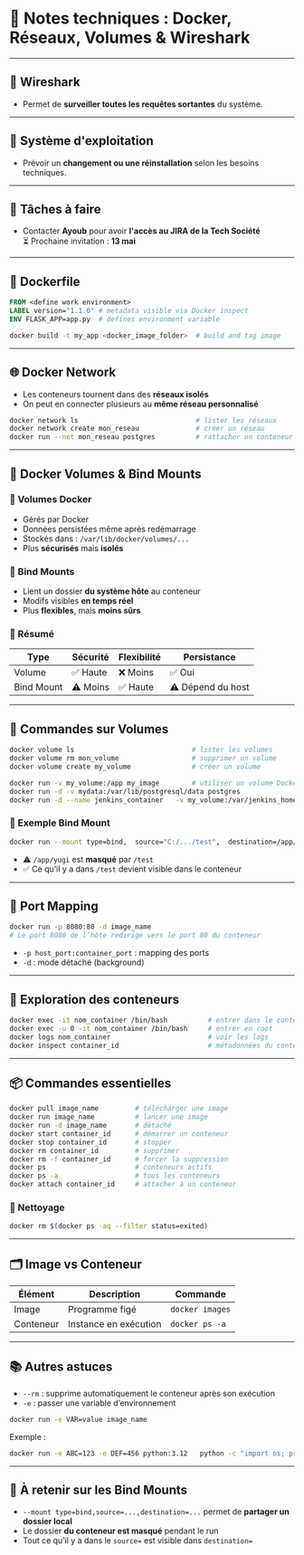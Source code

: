 
# 📘 Notes techniques : Docker, Réseaux, Volumes & Wireshark

---

## 📡 Wireshark

- Permet de **surveiller toutes les requêtes sortantes** du système.

---

## 🔄 Système d'exploitation

- Prévoir un **changement ou une réinstallation** selon les besoins techniques.

---

## 📅 Tâches à faire

- Contacter **Ayoub** pour avoir **l'accès au JIRA de la Tech Société**  
  ⏳ Prochaine invitation : **13 mai**

---

## 🐳 Dockerfile

```Dockerfile
FROM <define work environment>
LABEL version="1.1.0" # metadata visible via Docker inspect
ENV FLASK_APP=app.py  # defines environment variable
```

```bash
docker build -t my_app <docker_image_folder>  # build and tag image
```

---

## 🌐 Docker Network

- Les conteneurs tournent dans des **réseaux isolés**
- On peut en connecter plusieurs au **même réseau personnalisé**

```bash
docker network ls                             # lister les réseaux
docker network create mon_reseau              # créer un réseau
docker run --net mon_reseau postgres          # rattacher un conteneur à ce réseau
```

---

## 💾 Docker Volumes & Bind Mounts

### 🔸 Volumes Docker

- Gérés par Docker
- Données persistées même après redémarrage
- Stockés dans : `/var/lib/docker/volumes/...`
- Plus **sécurisés** mais **isolés**

### 🔸 Bind Mounts

- Lient un dossier **du système hôte** au conteneur
- Modifs visibles **en temps réel**
- Plus **flexibles**, mais **moins sûrs**

### 📌 Résumé

| Type         | Sécurité | Flexibilité | Persistance |
|--------------|----------|-------------|-------------|
| Volume       | ✅ Haute | ❌ Moins    | ✅ Oui      |
| Bind Mount   | ⚠️ Moins | ✅ Haute    | ⚠️ Dépend du host |

---

## 🧪 Commandes sur Volumes

```bash
docker volume ls                             # lister les volumes
docker volume rm mon_volume                  # supprimer un volume
docker volume create my_volume               # créer un volume

docker run -v my_volume:/app my_image        # utiliser un volume Docker
docker run -d -v mydata:/var/lib/postgresql/data postgres
docker run -d --name jenkins_container   -v my_volume:/var/jenkins_home jenkins/jenkins:lts-jdk17
```

### 🧪 Exemple Bind Mount

```bash
docker run --mount type=bind,  source="C:/.../test",  destination=/app/yugi my_image
```

- ⚠️ `/app/yugi` est **masqué** par `/test`
- ✅ Ce qu’il y a dans `/test` devient visible dans le conteneur

---

## 🔌 Port Mapping

```bash
docker run -p 8080:80 -d image_name
# Le port 8080 de l’hôte redirige vers le port 80 du conteneur
```

- `-p host_port:container_port` : mapping des ports
- `-d` : mode détaché (background)

---

## 🧭 Exploration des conteneurs

```bash
docker exec -it nom_container /bin/bash          # entrer dans le conteneur
docker exec -u 0 -it nom_container /bin/bash     # entrer en root
docker logs nom_container                        # voir les logs
docker inspect container_id                      # métadonnées du conteneur
```

---

## 📦 Commandes essentielles

```bash
docker pull image_name         # télécharger une image
docker run image_name          # lancer une image
docker run -d image_name       # détaché
docker start container_id      # démarrer un conteneur
docker stop container_id       # stopper
docker rm container_id         # supprimer
docker rm -f container_id      # forcer la suppression
docker ps                      # conteneurs actifs
docker ps -a                   # tous les conteneurs
docker attach container_id     # attacher à un conteneur
```

### 🧹 Nettoyage

```bash
docker rm $(docker ps -aq --filter status=exited)
```

---

## 🗂️ Image vs Conteneur

| Élément     | Description                          | Commande         |
|-------------|--------------------------------------|------------------|
| Image       | Programme figé                       | `docker images`  |
| Conteneur   | Instance en exécution                | `docker ps -a`   |

---

## 📚 Autres astuces

- `--rm` : supprime automatiquement le conteneur après son exécution
- `-e` : passer une variable d’environnement

```bash
docker run -e VAR=value image_name
```

Exemple :

```bash
docker run -e ABC=123 -e DEF=456 python:3.12   python -c "import os; print(os.environ)"
```

---

## 🧠 À retenir sur les Bind Mounts

- `--mount type=bind,source=...,destination=...` permet de **partager un dossier local**
- Le dossier **du conteneur est masqué** pendant le run
- Tout ce qu’il y a dans le `source=` est visible dans `destination=`
